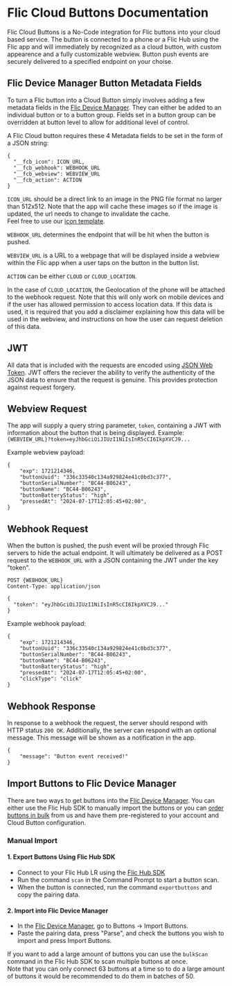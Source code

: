 # Flic Cloud Buttons Documentation

Flic Cloud Buttons is a No-Code integration for Flic buttons into your cloud based service.
The button is connected to a phone or a Flic Hub using the Flic app and will immediately by recognized as a cloud button, with custom appearence and a fully customizable webview.
Button push events are securely delivered to a specified endpoint on your choise.

## Flic Device Manager Button Metadata Fields
To turn a Flic button into a Cloud Button simply involves adding a few metadata fields in the [Flic Device Manager](http://dm2.flic.io/).
They can either be added to an individual button or to a button group.
Fields set in a button group can be overridden at button level to allow for additional level of control.

A Flic Cloud button requires these 4 Metadata fields to be set in the form of a JSON string:

```
{
  "__fcb_icon": ICON_URL,
  "__fcb_webhook": WEBHOOK_URL
  "__fcb_webview": WEBVIEW_URL
  "__fcb_action": ACTION
}
```

`ICON_URL` should be a direct link to an image in the PNG file format no larger than 512x512. Note that the app will cache these images so if the image is updated, the url needs to change to invalidate the cache.\
Feel free to use our [icon template](https://github.com/50ButtonsEach/flic-cloud-buttons-documentation/blob/main/assets/flic_2_icon_template.png).

`WEBHOOK_URL` determines the endpoint that will be hit when the button is pushed.

`WEBVIEW_URL` is a URL to a webpage that will be displayed inside a webview within the Flic app when a user taps on the button in the button list.

`ACTION` can be either `CLOUD` or `CLOUD_LOCATION`.

In the case of `CLOUD_LOCATION`, the Geolocation of the phone will be attached to the webhook request.
Note that this will only work on mobile devices and if the user has allowed permission to access location data.
If this data is used, it is required that you add a disclaimer explaining how this data will be used in the webview, and instructions on how the user can request deletion of this data.

## JWT
All data that is included with the requests are encoded using [JSON Web Token](https://jwt.io).
JWT offers the reciever the ability to verify the authenticity of the JSON data to ensure that the request is genuine. This provides protection against request forgery.

## Webview Request

The app will supply a query string parameter, `token`, containing a JWT with information about the button that is being displayed.
Example:
`{WEBVIEW_URL}?token=eyJhbGciOiJIUzI1NiIsInR5cCI6IkpXVCJ9...`

Example webview payload:
```
{
    "exp": 1721214346,
    "buttonUuid": "336c33540c134a929824e41c0bd3c377",
    "buttonSerialNumber": "BC44-B06243",
    "buttonName": "BC44-B06243",
    "buttonBatteryStatus": "high",
    "pressedAt": "2024-07-17T12:05:45+02:00",
}
```

## Webhook Request

When the button is pushed, the push event will be proxied through Flic servers to hide the actual endpoint.
It will ultimately be delivered as a POST request to the `WEBHOOK_URL` with a JSON containing the JWT under the key "token".
```
POST {WEBHOOK_URL}
Content-Type: application/json

{
  "token": "eyJhbGciOiJIUzI1NiIsInR5cCI6IkpXVCJ9..."
}
```
Example webhook payload:
```
{
    "exp": 1721214346,
    "buttonUuid": "336c33540c134a929824e41c0bd3c377",
    "buttonSerialNumber": "BC44-B06243",
    "buttonName": "BC44-B06243",
    "buttonBatteryStatus": "high",
    "pressedAt": "2024-07-17T12:05:45+02:00",
    "clickType": "click"
}
```

## Webhook Response
In response to a webhook the request, the server should respond with HTTP status `200 OK`.
Additionally, the server can respond with an optional message. This message will be shown as a notification in the app.
```
{
    "message": "Button event received!"
}
```

## Import Buttons to Flic Device Manager
There are two ways to get buttons into the [Flic Device Manager](http://dm2.flic.io/).
You can either use the Flic Hub SDK to manually import the buttons or you can [order buttons in bulk](https://flic.io/design-your-flic) from us and have them pre-registered to your account and Cloud Button configuration.

### Manual Import
#### 1. Export Buttons Using Flic Hub SDK
- Connect to your Flic Hub LR using the [Flic Hub SDK](https://hubsdk.flic.io)
- Run the command `scan` in the Command Prompt to start a button scan.
- When the button is connected, run the command `exportbuttons` and copy the pairing data.

#### 2. Import into Flic Device Manager
- In the [Flic Device Manager](http://dm2.flic.io/), go to Buttons → Import Buttons.
- Paste the pairing data, press "Parse", and check the buttons you wish to import and press Import Buttons.

If you want to add a large amount of buttons you can use the `bulkScan` command in the Flic Hub SDK to scan multiple buttons at once.\
Note that you can only connect 63 buttons at a time so to do a large amount of buttons it would be recommended to do them in batches of 50.

